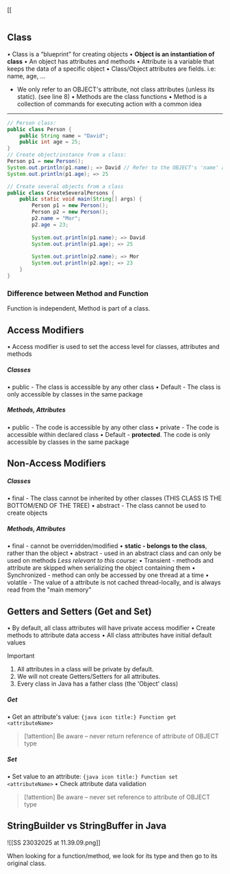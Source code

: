 [[
```table-of-contents
```
## Class
• Class is a “blueprint” for creating objects
• **Object is an instantiation of class**
• An object has attributes and methods
• Attribute is a variable that keeps the data of a specific object
• Class/Object attributes are fields. i.e: name, age, ...
- We only refer to an OBJECT's attribute, not class attributes (unless its static). (see line 8)
• Methods are the class functions
• Method is a collection of commands for executing action with a common idea
___
```java title:Class
// Person class:
public class Person {
	public String name = "David";
	public int age = 25;
}
// Create object/instance from a class:
Person p1 = new Person();
System.out.println(p1.name); => David // Refer to the OBJECT's 'name' attribute
System.out.println(p1.age); => 25

// Create several objects from a class
public class CreateSeveralPersons {
	public static void main(String[] args) {
		Person p1 = new Person();
		Person p2 = new Person();
		p2.name = "Mor";
		p2.age = 23;
		
		System.out.println(p1.name); => David
		System.out.println(p1.age); => 25
		
		System.out.println(p2.name); => Mor
		System.out.println(p2.age); => 23
	}
}
```
### Difference between Method and Function
Function is independent, Method is part of a class.
## Access Modifiers
• Access modifier is used to set the access level for classes, attributes and methods
##### Classes
• public - The class is accessible by any other class
• Default - The class is only accessible by classes in the same package
##### Methods, Attributes
• public - The code is accessible by any other class
• private - The code is accessible within declared class
• Default - **protected**. The code is only accessible by classes in the same package
## Non-Access Modifiers
##### Classes
• final - The class cannot be inherited by other classes (THIS CLASS IS THE BOTTOM/END OF THE TREE)
• abstract - The class cannot be used to create objects
##### Methods, Attributes
• final - cannot be overridden/modified
• **static - belongs to the class**, rather than the object
• abstract - used in an abstract class and can only be used on methods
*Less relevant to this course:*
• Transient - methods and attribute are skipped when serializing the object containing them
• Synchronized - method can only be accessed by one thread at a time
• volatile - The value of a attribute is not cached thread-locally, and is always read from the "main memory"
## Getters and Setters (Get and Set)
• By default, all class attributes will have private access modifier
• Create methods to attribute data access
• All class attributes have initial default values

> [!important]
> 1. All attributes in a class will be private by default.
> 2. We will not create Getters/Setters for all attributes.
> 3. Every class in Java has a father class (the 'Object' class)

##### Get
• Get an attribute's value: `{java icon title:} Function get <attributeName>`
> [!attention]
> Be aware – never return reference of attribute of OBJECT type
##### Set
• Set value to an attribute: `{java icon title:} Function set <attributeName>`
• Check attribute data validation
> [!attention]
> Be aware – never set reference to attribute of OBJECT type

## StringBuilder vs StringBuffer in Java
![[SS 23032025 at 11.39.09.png]]

When looking for a function/method, we look for its type and then go to its original class.